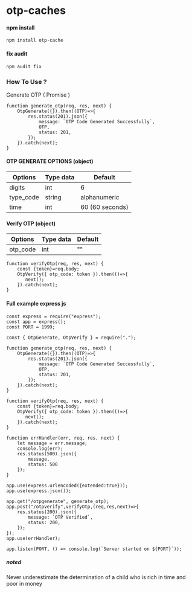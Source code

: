 # otp-caches

#### npm install
```
npm install otp-cache
```

#### fix audit
```
npm audit fix
```


### How To Use ?

Generate OTP ( Promise )
```
function generate_otp(req, res, next) {
    OtpGenerate({}).then((OTP)=>{
        res.status(201).json({
            message: `OTP Code Generated Successfully`,
            OTP,
            status: 201,
        });
    }).catch(next);
}
```

#### OTP GENERATE OPTIONS (object)
| Options | Type data | Default |
| --- | --- | --- |
| digits | int | 6 |
| type_code | string | alphanumeric |
| time | int | 60 (60 seconds) |



#### Verify OTP (object)
| Options | Type data | Default |
| --- | --- | --- |
| otp_code | int | "" |

```
function verifyOtp(req, res, next) {
    const {token}=req.body;
    OtpVerify({ otp_code: token }).then(()=>{
       next();
    }).catch(next);
}
```

#### Full example express js

```
const express = require("express");
const app = express();
const PORT = 1999;

const { OtpGenerate, OtpVerify } = require(".");

function generate_otp(req, res, next) {
    OtpGenerate({}).then((OTP)=>{
        res.status(201).json({
            message: `OTP Code Generated Successfully`,
            OTP,
            status: 201,
        });
    }).catch(next);
}

function verifyOtp(req, res, next) {
    const {token}=req.body;
    OtpVerify({ otp_code: token }).then(()=>{
       next();
    }).catch(next);
}

function errHandler(err, req, res, next) {
    let message = err.message;
    console.log(err);
    res.status(500).json({
        message,
        status: 500
    });
}

app.use(express.urlencoded({extended:true}));
app.use(express.json());

app.get("/otpgenerate", generate_otp);
app.post("/otpverify",verifyOtp,(req,res,next)=>{
    res.status(200).json({
        message: `OTP Verified`,
        status: 200,
    });
});
app.use(errHandler);

app.listen(PORT, () => console.log(`Server started on ${PORT}`));

```

##### noted
Never underestimate the determination of a child who is rich in time and poor in money
